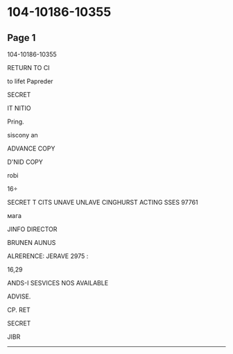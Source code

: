 # 104-10186-10355

## Page 1

104-10186-10355

RETURN TO CI

to lifet Papreder

SECRET

IT NITIO

Pring.

siscony an

ADVANCE COPY

D'NID COPY

robi

16÷

SECRET T CITS UNAVE UNLAVE CINGHURST ACTING SSES 97761

мага

JINFO DIRECTOR

BRUNEN AUNUS

ALRERENCE: JERAVE 2975 :

16,29

ANDS-I SESVICES NOS AVAILABLE

ADVISE.

CP. RET

SECRET

JIBR

---

